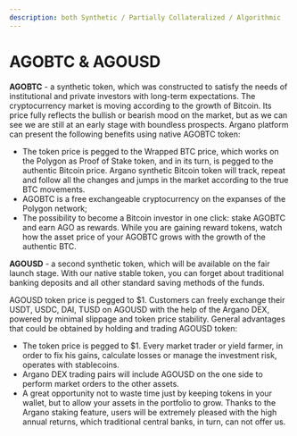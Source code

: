 ```yaml
---
description: both Synthetic / Partially Collateralized / Algorithmic
---
```


# AGOBTC & AGOUSD

**AGOBTC** - a synthetic token, which was constructed to satisfy the needs of institutional and private investors with long-term expectations. The cryptocurrency market is moving according to the growth of Bitcoin. Its price fully reflects the bullish or bearish mood on the market, but as we can see we are still at an early stage with boundless prospects. Argano platform can present the following benefits using native AGOBTC token:

* The token price is pegged to the Wrapped BTC price, which works on the Polygon as Proof of Stake token, and in its turn, is pegged to the authentic Bitcoin price. Argano synthetic Bitcoin token will track, repeat and follow all the changes and jumps in the market according to the true BTC movements.
* AGOBTC is a free exchangeable cryptocurrency on the expanses of the Polygon network;
* The possibility to become a Bitcoin investor in one click: stake AGOBTC and earn AGO as rewards. While you are gaining reward tokens, watch how the asset price of your AGOBTC grows with the growth of the authentic BTC. 

**AGOUSD** - a second synthetic token, which will be available on the fair launch stage. With our native stable token, you can forget about traditional banking deposits and all other standard saving methods of the funds.

AGOUSD token price is pegged to $1. Customers can freely exchange their USDT, USDC, DAI, TUSD on AGOUSD with the help of the Argano DEX, powered by minimal slippage and token price stability. General advantages that could be obtained by holding and trading AGOUSD token:

* The token price is pegged to $1. Every market trader or yield farmer, in order to fix his gains, calculate losses or manage the investment risk, operates with stablecoins.
* Argano DEX trading pairs will include AGOUSD on the one side to perform market orders to the other assets.
* A great opportunity not to waste time just by keeping tokens in your wallet, but to allow your assets in the portfolio to grow. Thanks to the Argano staking feature, users will be extremely pleased with the high annual returns, which traditional central banks, in turn, can not offer us.

